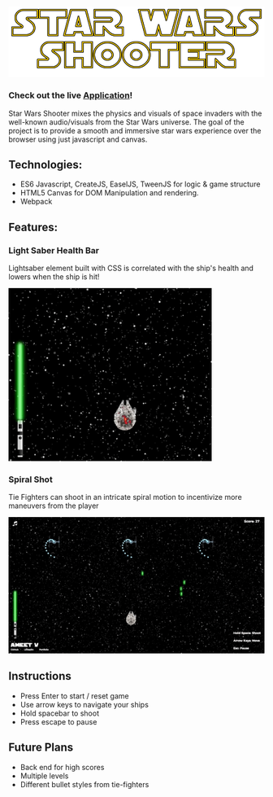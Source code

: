 <img src='https://github.com/ameet01/star-wars-shooter/blob/master/images/maintitle.png' width='600px' />

### Check out the live [Application](http://www.starwarsblaster.tech/)!

Star Wars Shooter mixes the physics and visuals of space invaders with the well-known audio/visuals from the Star Wars universe. The goal of the project is to provide a smooth and immersive star wars experience over the browser using just javascript and canvas.

## Technologies:

* ES6 Javascript, CreateJS, EaselJS, TweenJS for logic & game structure
* HTML5 Canvas for DOM Manipulation and rendering.
* Webpack

## Features:

### Light Saber Health Bar

Lightsaber element built with CSS is correlated with the ship's health and lowers when the ship is hit!

<img src='https://github.com/ameet01/star-wars-shooter/blob/master/docs/lightsaberhealthbar.gif' width='400px'/>

### Spiral Shot

Tie Fighters can shoot in an intricate spiral motion to incentivize more maneuvers from the player

<img src='https://github.com/ameet01/star-wars-shooter/blob/master/docs/spiral.gif' width='600px'/>

## Instructions

* Press Enter to start / reset game
* Use arrow keys to navigate your ships
* Hold spacebar to shoot
* Press escape to pause

## Future Plans

* Back end for high scores
* Multiple levels
* Different bullet styles from tie-fighters
